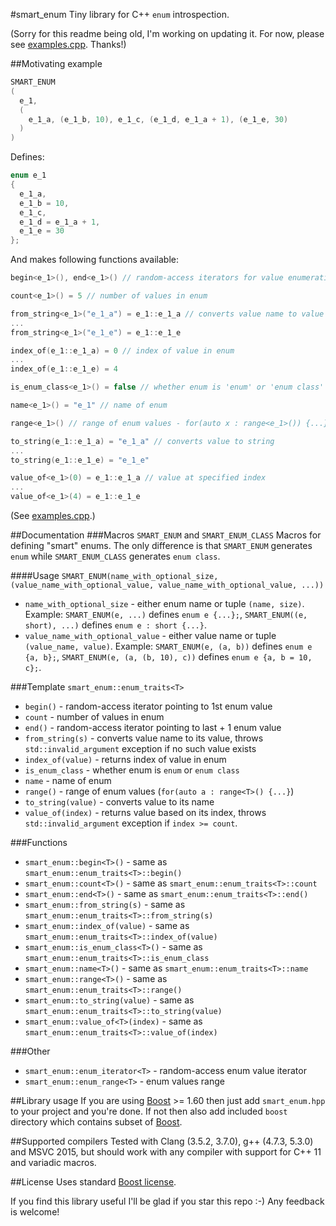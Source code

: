 #smart_enum
Tiny library for C++ `enum` introspection.

(Sorry for this readme being old, I'm working on updating it. For now, please see [examples.cpp](https://github.com/krabicezpapundeklu/smart_enum/blob/master/examples.cpp). Thanks!)

##Motivating example
```c++
SMART_ENUM
(
  e_1,
  (
    e_1_a, (e_1_b, 10), e_1_c, (e_1_d, e_1_a + 1), (e_1_e, 30)
  )
)

```

Defines:

```c++
enum e_1
{
  e_1_a,
  e_1_b = 10,
  e_1_c,
  e_1_d = e_1_a + 1,
  e_1_e = 30
};
```

And makes following functions available:

```c++
begin<e_1>(), end<e_1>() // random-access iterators for value enumeration

count<e_1>() = 5 // number of values in enum

from_string<e_1>("e_1_a") = e_1::e_1_a // converts value name to value
...
from_string<e_1>("e_1_e") = e_1::e_1_e

index_of(e_1::e_1_a) = 0 // index of value in enum
...
index_of(e_1::e_1_e) = 4

is_enum_class<e_1>() = false // whether enum is 'enum' or 'enum class'

name<e_1>() = "e_1" // name of enum

range<e_1>() // range of enum values - for(auto x : range<e_1>()) {...}

to_string(e_1::e_1_a) = "e_1_a" // converts value to string
...
to_string(e_1::e_1_e) = "e_1_e"

value_of<e_1>(0) = e_1::e_1_a // value at specified index
...
value_of<e_1>(4) = e_1::e_1_e
```
(See [examples.cpp](https://github.com/krabicezpapundeklu/smart_enum/blob/master/examples.cpp).)

##Documentation
###Macros `SMART_ENUM` and `SMART_ENUM_CLASS`
Macros for defining "smart" enums. The only difference is that `SMART_ENUM` generates `enum` while `SMART_ENUM_CLASS` generates `enum class`.

####Usage
`SMART_ENUM(name_with_optional_size, (value_name_with_optional_value, value_name_with_optional_value, ...))`
- `name_with_optional_size` - either enum name or tuple `(name, size)`. Example: `SMART_ENUM(e, ...)` defines `enum e {...};`, `SMART_ENUM((e, short), ...)` defines `enum e : short {...}`.
- `value_name_with_optional_value` - either value name or tuple `(value_name, value)`. Example: `SMART_ENUM(e, (a, b))` defines `enum e {a, b};`, `SMART_ENUM(e, (a, (b, 10), c))` defines `enum e {a, b = 10, c};`.

###Template `smart_enum::enum_traits<T>`
- `begin()` - random-access iterator pointing to 1st enum value
- `count` - number of values in enum
- `end()` - random-access iterator pointing to last + 1 enum value
- `from_string(s)` - converts value name to its value, throws `std::invalid_argument` exception if no such value exists
- `index_of(value)` - returns index of value in enum
- `is_enum_class` - whether enum is `enum` or `enum class`
- `name` - name of enum
- `range()` - range of enum values (`for(auto a : range<T>() {...}`)
- `to_string(value)` - converts value to its name
- `value_of(index)` - returns value based on its index, throws `std::invalid_argument` exception if `index >= count`.

###Functions
- `smart_enum::begin<T>()` - same as `smart_enum::enum_traits<T>::begin()`
- `smart_enum::count<T>()` - same as `smart_enum::enum_traits<T>::count`
- `smart_enum::end<T>()` - same as `smart_enum::enum_traits<T>::end()`
- `smart_enum::from_string(s)` - same as `smart_enum::enum_traits<T>::from_string(s)`
- `smart_enum::index_of(value)` - same as `smart_enum::enum_traits<T>::index_of(value)`
- `smart_enum::is_enum_class<T>()` - same as `smart_enum::enum_traits<T>::is_enum_class`
- `smart_enum::name<T>()` - same as `smart_enum::enum_traits<T>::name`
- `smart_enum::range<T>()` - same as `smart_enum::enum_traits<T>::range()`
- `smart_enum::to_string(value)` - same as `smart_enum::enum_traits<T>::to_string(value)`
- `smart_enum::value_of<T>(index)` - same as `smart_enum::enum_traits<T>::value_of(index)`

###Other
- `smart_enum::enum_iterator<T>` - random-access enum value iterator
- `smart_enum::enum_range<T>` - enum values range

##Library usage
If you are using [Boost](http://www.boost.org/) >= 1.60 then just add `smart_enum.hpp` to your project and you're done.
If not then also add included `boost` directory which contains subset of [Boost](http://www.boost.org/).

##Supported compilers
Tested with Clang (3.5.2, 3.7.0), g++ (4.7.3, 5.3.0) and MSVC 2015, but should work with any compiler with support for C++ 11 and variadic macros.

##License
Uses standard [Boost license](http://www.boost.org/LICENSE_1_0.txt).

If you find this library useful I'll be glad if you star this repo :-) Any feedback is welcome!
